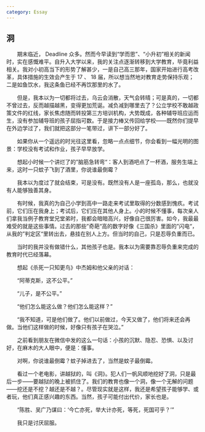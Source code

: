 ```yaml
---
category: Essay
---
```


## 洞

　　期末临近， Deadline 众多。然而今早读到“学而思”、“小升初”相关的新闻时，实在感慨难平。自升入大学以来，我的关注点逐渐转移到大学教育，毕竟利益相关。我对小初高当下的形势了解甚少，一是自己高三那年，国家开始进行高考改革，具体措施的生效会产生于 17 、 18 届，所以想当然地对教育走势保持乐观；二是如鱼饮水，我这条鱼已经不再饮那里的水了。

　　但是，我本以为一切都将过去，乌云会消散，天气会转晴；可是真的，一切都不曾过去，反而越描越黑，变得更加荒诞。减负减到哪里去了？公立学校不敢越政策文件的红线，家长焦虑随而转投第三方培训机构，大势既成，各种辅导班应运而生，没有参加辅导班的孩子屈指可数。于是接力棒又传回给学校——既然你们提早在外边学过了，我们就把这部分一笔带过，讲下一部分好了。

　　如果你从一个遥远的时光往这里看，忽略一点点细节，你会看到一幅光明的图景：学校没有考试和作业，孩子早早放学。

　　想起小时候一个讲烂了的”脑筋急转弯“：客人到酒吧点了一杯酒，服务生端上来，这时一只蚊子飞到了酒里，你说谁最倒霉？

　　我本以为度过了就会结束，可是没有。既然没有人是一座孤岛，那么，也就没有人能够独善其身。

　　有时候，我真的为自己小学到高中一路走来考试里取得的分数感到愧疚。考试前，它们压在我身上；考试后，它们压在其他人身上。小的时候不懂事，每次亲人们拿我当例子教育堂兄堂弟时，我都会暗暗高兴，好像自己很厉害。如今，我最最难受的就是这些事情。过去的那些”奇葩“高的数字好像《三国杀》里面的”闪电“，从我的”判定区“里转出去，悬挂在别人上方。但当时的自己，只是忍辱负重而已。

　　当时的我并没有做错什么，其他孩子也是。我本以为需要靠忍辱负重来完成的教育时代已经落幕。

　　想起《杀死一只知更鸟》中杰姆和他父亲的对话：

　　“阿蒂克斯，这不公平。”

　　“儿子，是不公平。”

　　“他们怎么能这么做？他们怎么能这样？”

　　“我不知道，可是他们做了。他们以前做过，今天又做了，他们将来还会再做。当他们这样做的时候，好像只有孩子在哭泣。”

　　之前看到朋友在微信中发的这么一句话：小孩的沉默、隐忍、恐惧、以及讨好，在麻木的大人眼中，便是：懂事。

　　对啊，你说谁最倒霉？蚊子掉进去了，当然是蚊子最倒霉。

　　看过一个老电影，讲越狱的，叫《洞》。犯人们一帆风顺地挖好了洞，只是最后一步——要越狱的晚上被抓住了。我们的教育也像一个洞，像一个无解的问题——挖还是不挖？越还是不越？。尽管现实就是这样，我还是希望孩子能够学、或者玩，他们真正感兴趣的东西。当然，孩子可能付出代价，家长也是。

　　“陈胜、吴广乃谋曰：‘今亡亦死，举大计亦死，等死，死国可乎？’”

　　我只是讨厌屈服。